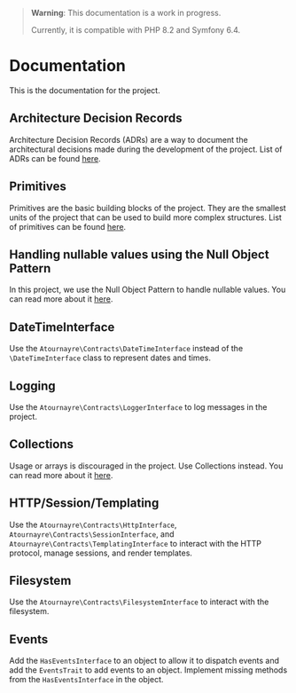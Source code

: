 > **Warning**: This documentation is a work in progress.
>
> Currently, it is compatible with PHP 8.2 and Symfony 6.4.

# Documentation

This is the documentation for the project.

## Architecture Decision Records
Architecture Decision Records (ADRs) are a way to document the architectural decisions made during the development of the project. List of ADRs can be found [here](architecture-decision-records.md).

## Primitives
Primitives are the basic building blocks of the project. They are the smallest units of the project that can be used to build more complex structures. List of primitives can be found [here](doc/primitives.md).

## Handling nullable values using the Null Object Pattern
In this project, we use the Null Object Pattern to handle nullable values. You can read more about it [here](doc/null-object-pattern.md).

## DateTimeInterface
Use the `Atournayre\Contracts\DateTimeInterface` instead of the `\DateTimeInterface` class to represent dates and times.

## Logging
Use the `Atournayre\Contracts\LoggerInterface` to log messages in the project.

## Collections
Usage or arrays is discouraged in the project. Use Collections instead. You can read more about it [here](doc/collections.md).

## HTTP/Session/Templating
Use the `Atournayre\Contracts\HttpInterface`, `Atournayre\Contracts\SessionInterface`, and `Atournayre\Contracts\TemplatingInterface` to interact with the HTTP protocol, manage sessions, and render templates.

## Filesystem
Use the `Atournayre\Contracts\FilesystemInterface` to interact with the filesystem.

## Events
Add the `HasEventsInterface` to an object to allow it to dispatch events and add the `EventsTrait` to add events to an object.
Implement missing methods from the `HasEventsInterface` in the object.
